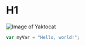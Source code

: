 # H1

![Image of Yaktocat](https://octodex.github.com/images/yaktocat.png)

``` javascript
var myVar = "Hello, world!";
```
